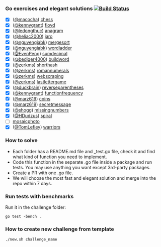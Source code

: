 ### Go exercises and elegant solutions [![Build Status](https://travis-ci.org/plutov/practice-go.svg?branch=master)](https://travis-ci.org/plutov/practice-go)

 - [x] ([@macocha](https://github.com/macocha)) [chess](https://github.com/plutov/practice-go/tree/master/chess)
 - [x] ([@kennygrant](https://github.com/kennygrant)) [floyd](https://github.com/plutov/practice-go/tree/master/floyd)
 - [x] ([@ledongthuc](https://github.com/ledongthuc)) [anagram](https://github.com/plutov/practice-go/tree/master/anagram)
 - [x] ([@heliac2000](https://github.com/heliac2000)) [jaro](https://github.com/plutov/practice-go/tree/master/jaro)
 - [x] ([@nguyengiabk](https://github.com/nguyengiabk)) [mergesort](https://github.com/plutov/practice-go/tree/master/mergesort)
 - [x] ([@nguyengiabk](https://github.com/nguyengiabk)) [wordladder](https://github.com/plutov/practice-go/tree/master/wordladder)
 - [x] ([@EvenPeng](https://github.com/EvenPeng)) [sumdecimal](https://github.com/plutov/practice-go/tree/master/sumdecimal)
 - [x] ([@bediger4000](https://github.com/bediger4000)) [buildword](https://github.com/plutov/practice-go/tree/master/buildword)
 - [x] ([@zerkms](https://github.com/zerkms)) [shorthash](https://github.com/plutov/practice-go/tree/master/shorthash)
 - [x] ([@zerkms](https://github.com/zerkms)) [romannumerals](https://github.com/plutov/practice-go/tree/master/romannumerals)
 - [x] ([@zerkms](https://github.com/zerkms)) [webscraping](https://github.com/plutov/practice-go/tree/master/webscraping)
 - [x] ([@zerkms](https://github.com/zerkms)) [lastlettergame](https://github.com/plutov/practice-go/tree/master/lastlettergame)
 - [x] ([@duckbrain](https://github.com/duckbrain)) [reverseparentheses](https://github.com/plutov/practice-go/tree/master/reverseparentheses)
 - [x] ([@kennygrant](https://github.com/kennygrant)) [functionfrequency](https://github.com/plutov/practice-go/tree/master/functionfrequency)
 - [x] ([@marz619](https://github.com/marz619)) [coins](https://github.com/plutov/practice-go/tree/master/coins)
 - [x] ([@marz619](https://github.com/marz619)) [secretmessage](https://github.com/plutov/practice-go/tree/master/secretmessage)
 - [x] ([@shogg](https://github.com/shogg)) [missingnumbers](https://github.com/plutov/practice-go/tree/master/missingnumbers)
 - [x] ([@HDudzus](https://github.com/HDudzus)) [spiral](https://github.com/plutov/practice-go/tree/master/spiral)
- [ ] [mosaicphoto](https://github.com/plutov/practice-go/tree/master/mosaicphoto)
- [x] ([@TomLefley](https://github.com/TomLefley)) [warriors](https://github.com/plutov/practice-go/tree/master/warriors)

### How to solve

 - Each folder has a README.md file and _test.go file, check it and find what kind of function you need to implement.
 - Code this function in the separate .go file inside a package and run tests. You may use anything you want except 3rd-party packages.
 - Create a PR with one .go file.
 - We will choose the most fast and elegant solution and merge into the repo within 7 days.

### Run tests with benchmarks

Run it in the challenge folder:

```
go test -bench .
```

### How to create new challenge from template

```
./new.sh challenge_name
```
